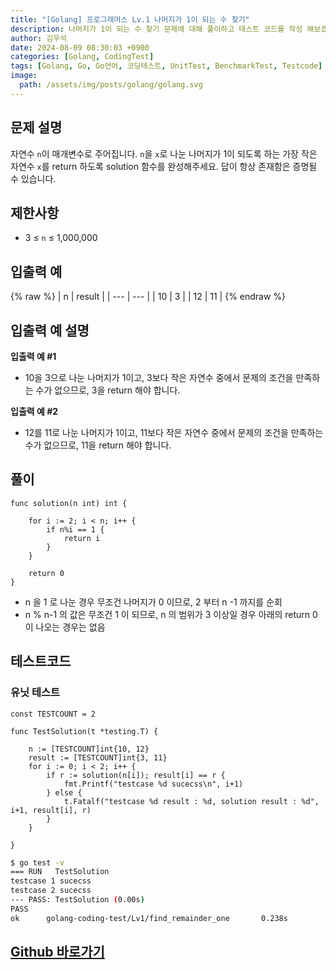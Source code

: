 ```yaml
---
title: "[Golang] 프로그래머스 Lv.1 나머지가 1이 되는 수 찾기"
description: 나머지가 1이 되는 수 찾기 문제에 대해 풀이하고 테스트 코드를 작성 해보겠습니다.
author: 김우석
date: 2024-08-09 08:30:03 +0900
categories: [Golang, CodingTest]
tags: [Golang, Go, Go언어, 코딩테스트, UnitTest, BenchmarkTest, Testcode]
image:
  path: /assets/img/posts/golang/golang.svg
---
```


## 문제 설명
자연수 `n`이 매개변수로 주어집니다. `n`을 `x`로 나눈 나머지가 1이 되도록 하는 가장 작은 자연수 `x`를 return 하도록 solution 함수를 완성해주세요. 답이 항상 존재함은 증명될 수 있습니다.


## 제한사항
- 3 ≤ `n` ≤ 1,000,000


## 입출력 예
{% raw %}
| n | result |
| --- | --- |
| 10 | 3 |
| 12 | 11 |
{% endraw %}


## 입출력 예 설명
**입출력 예 #1**

- 10을 3으로 나눈 나머지가 1이고, 3보다 작은 자연수 중에서 문제의 조건을 만족하는 수가 없으므로, 3을 return 해야 합니다.


**입출력 예 #2**

- 12를 11로 나눈 나머지가 1이고, 11보다 작은 자연수 중에서 문제의 조건을 만족하는 수가 없으므로, 11을 return 해야 합니다.


## 풀이 
```golang
func solution(n int) int {

	for i := 2; i < n; i++ {
		if n%i == 1 {
			return i
		}
	}

	return 0
}
```
- n 을 1 로 나눈 경우 무조건 나머지가 0 이므로, 2 부터 n -1 까지를 순회
- n % n-1 의 값은 무조건 1 이 되므로, n 의 범위가 3 이상일 경우 아래의 return 0 이 나오는 경우는 없음


## 테스트코드
### 유닛 테스트
```golang
const TESTCOUNT = 2

func TestSolution(t *testing.T) {

	n := [TESTCOUNT]int{10, 12}
	result := [TESTCOUNT]int{3, 11}
	for i := 0; i < 2; i++ {
		if r := solution(n[i]); result[i] == r {
			fmt.Printf("testcase %d sucecss\n", i+1)
		} else {
			t.Fatalf("testcase %d result : %d, solution result : %d", i+1, result[i], r)
		}
	}

}
```

```bash
$ go test -v
=== RUN   TestSolution
testcase 1 sucecss
testcase 2 sucecss
--- PASS: TestSolution (0.00s)
PASS
ok      golang-coding-test/Lv1/find_remainder_one       0.238s
```

## [Github 바로가기](https://github.com/kr-goos/golang-coding-test/tree/master/programmers/Lv1/find_remainder_one)